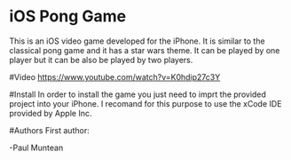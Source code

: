 # iOS Pong Game
This is an iOS video game developed for the iPhone. It is similar to the classical pong game and it has a star wars theme. It can be played by one player but it can be also be played by two players.

#Video
https://www.youtube.com/watch?v=K0hdip27c3Y

#Install
In order to install the game you just need to imprt the provided project into your iPhone. I recomand for this purpose to use the xCode IDE provided by Apple Inc.

#Authors
First author:

-Paul Muntean
